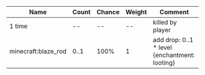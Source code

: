 | Name                | Count | Chance | Weight | Comment                                       |
| ------------------- | ----- | ------ | ------ | --------------------------------------------- |
| 1 time              |    -- |     -- |     -- | killed by player                              |
| minecraft:blaze_rod |  0..1 |   100% |      1 | add drop: 0..1 * level {enchantment: looting} |